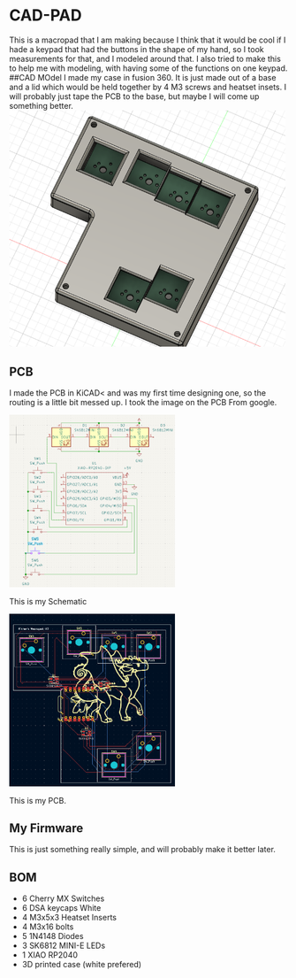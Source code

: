 # CAD-PAD
This is a macropad that I am making because I think that it would be cool if I hade a keypad that had the buttons in the shape of my hand, so I took measurements for that, and I modeled around that. I also tried to make this to help me with modeling, with having some of the functions on one keypad.
##CAD MOdel
I made my case in fusion 360. It is just made out of a base and a lid which would be held together by 4 M3 screws and heatset insets. I will probably just tape the PCB to the base, but maybe I will come up something better.
<img src=images/CAD.png alt="Model" width="500"/>
## PCB
I made the PCB in KiCAD< and was my first time designing one, so the routing is a little bit messed up. I took the image on the PCB From google.

<img src=images/Schematic.png alt="Schematic" width="300"/>

This is my Schematic

<img src=images/PCB.png alt="PCB" width="300"/>

This is my PCB.
## My Firmware
This is just something really simple, and will probably make it better later.
## BOM
- 6 Cherry MX Switches
- 6 DSA keycaps White
- 4 M3x5x3 Heatset Inserts
- 4 M3x16 bolts
- 5 1N4148 Diodes
- 3 SK6812 MINI-E LEDs
- 1 XIAO RP2040
- 3D printed case (white prefered)
